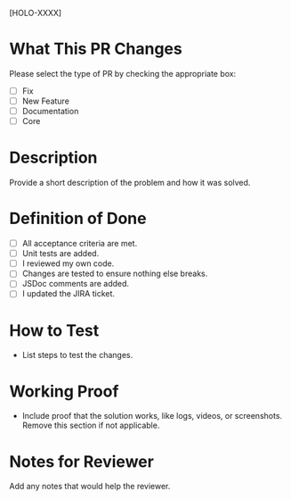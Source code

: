 [HOLO-XXXX]

# What This PR Changes

Please select the type of PR by checking the appropriate box:

- [ ] Fix
- [ ] New Feature
- [ ] Documentation
- [ ] Core

# Description

Provide a short description of the problem and how it was solved.

# Definition of Done

- [ ] All acceptance criteria are met.
- [ ] Unit tests are added.
- [ ] I reviewed my own code.
- [ ] Changes are tested to ensure nothing else breaks.
- [ ] JSDoc comments are added.
- [ ] I updated the JIRA ticket.

# How to Test

- List steps to test the changes.

# Working Proof

- Include proof that the solution works, like logs, videos, or screenshots. Remove this section if not applicable.

# Notes for Reviewer

Add any notes that would help the reviewer.
